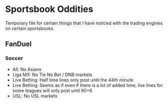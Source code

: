 # Sportsbook Oddities

Temporary file for certain things that I have noticed with the trading engines on certain sportsbooks.

## FanDuel

### Soccer

* All: No Asians
* Liga MX: No Tie No Bet / DNB markets
* Live Betting: Half time lines only post until the 44th minute
* Live Betting: Seems as if even if there is a lot of added time, live lines for some leagues will only post until 90+6
* USL: No USL markets

